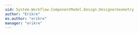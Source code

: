 ```yaml
---
uid: System.Workflow.ComponentModel.Design.DesignerGeometry
author: "Erikre"
ms.author: "erikre"
manager: "erikre"
---
```

